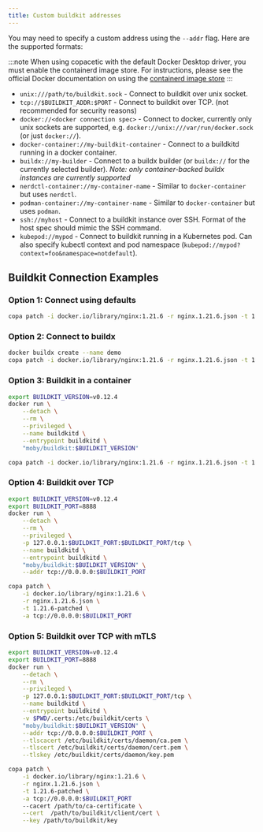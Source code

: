 ```yaml
---
title: Custom buildkit addresses
---
```


You may need to specify a custom address using the `--addr` flag. Here are the supported formats:

:::note
When using copacetic with the default Docker Desktop driver, you must enable the containerd image store. 
For instructions, please see the official Docker documentation on using the [containerd image store](https://docs.docker.com/engine/storage/containerd/)
:::

- `unix:///path/to/buildkit.sock` - Connect to buildkit over unix socket.
- `tcp://$BUILDKIT_ADDR:$PORT` - Connect to buildkit over TCP. (not recommended for security reasons)
- `docker://<docker connection spec>` - Connect to docker, currently only unix sockets are supported, e.g. `docker://unix:///var/run/docker.sock` (or just `docker://`).
- `docker-container://my-buildkit-container` - Connect to a buildkitd running in a docker container.
- `buildx://my-builder` - Connect to a buildx builder (or `buildx://` for the currently selected builder). *Note: only container-backed buildx instances are currently supported*
- `nerdctl-container://my-container-name` - Similar to `docker-container` but uses `nerdctl`.
- `podman-container://my-container-name` - Similar to `docker-container` but uses `podman`.
- `ssh://myhost` - Connect to a buildkit instance over SSH. Format of the host spec should mimic the SSH command.
- `kubepod://mypod` - Connect to buildkit running in a Kubernetes pod. Can also specify kubectl context and pod namespace (`kubepod://mypod?context=foo&namespace=notdefault`).

## Buildkit Connection Examples

### Option 1: Connect using defaults
```bash
copa patch -i docker.io/library/nginx:1.21.6 -r nginx.1.21.6.json -t 1.21.6-patched
```

### Option 2: Connect to buildx

```bash
docker buildx create --name demo
copa patch -i docker.io/library/nginx:1.21.6 -r nginx.1.21.6.json -t 1.21.6-patched --addr buildx://demo
```

### Option 3: Buildkit in a container

```bash
export BUILDKIT_VERSION=v0.12.4
docker run \
    --detach \
    --rm \
    --privileged \
    --name buildkitd \
    --entrypoint buildkitd \
    "moby/buildkit:$BUILDKIT_VERSION"

copa patch -i docker.io/library/nginx:1.21.6 -r nginx.1.21.6.json -t 1.21.6-patched --addr docker-container://buildkitd
```

### Option 4: Buildkit over TCP
```bash
export BUILDKIT_VERSION=v0.12.4
export BUILDKIT_PORT=8888
docker run \
    --detach \
    --rm \
    --privileged \
    -p 127.0.0.1:$BUILDKIT_PORT:$BUILDKIT_PORT/tcp \
    --name buildkitd \
    --entrypoint buildkitd \
    "moby/buildkit:$BUILDKIT_VERSION" \
    --addr tcp://0.0.0.0:$BUILDKIT_PORT

copa patch \
    -i docker.io/library/nginx:1.21.6 \
    -r nginx.1.21.6.json \
    -t 1.21.6-patched \
    -a tcp://0.0.0.0:$BUILDKIT_PORT
```

### Option 5: Buildkit over TCP with mTLS

```bash
export BUILDKIT_VERSION=v0.12.4
export BUILDKIT_PORT=8888
docker run \
    --detach \
    --rm \
    --privileged \
    -p 127.0.0.1:$BUILDKIT_PORT:$BUILDKIT_PORT/tcp \
    --name buildkitd \
    --entrypoint buildkitd \
    -v $PWD/.certs:/etc/buildkit/certs \
    "moby/buildkit:$BUILDKIT_VERSION" \
    --addr tcp://0.0.0.0:$BUILDKIT_PORT \
    --tlscacert /etc/buildkit/certs/daemon/ca.pem \
    --tlscert /etc/buildkit/certs/daemon/cert.pem \
    --tlskey /etc/buildkit/certs/daemon/key.pem

copa patch \
    -i docker.io/library/nginx:1.21.6 \
    -r nginx.1.21.6.json \
    -t 1.21.6-patched \
    -a tcp://0.0.0.0:$BUILDKIT_PORT
    --cacert /path/to/ca-certificate \
    --cert  /path/to/buildkit/client/cert \
    --key /path/to/buildkit/key
```
